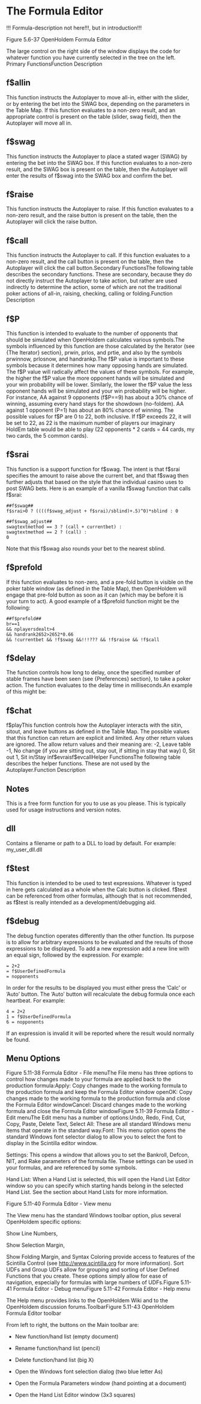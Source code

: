 # The Formula Editor

!!! Formula-description not here!!!, but in introduction!!!

Figure 5.6-37 OpenHoldem Formula Editor

The large control on the right side of the window displays the code for
whatever function you have currently selected in the tree on the left.
Primary FunctionsFunction Description

## f\$allin

This function instructs the Autoplayer to move all-in, either with the
slider, or by entering the bet into the SWAG box, depending on the
parameters in the Table Map. If this function evaluates to a non-zero
result, and an appropriate control is present on the table (slider, swag
field), then the Autoplayer will move all in.

## f\$swag

This function instructs the Autoplayer to place a stated wager (SWAG) by
entering the bet into the SWAG box. If this function evaluates to a
non-zero result, and the SWAG box is present on the table, then the
Autoplayer will enter the results of f\$swag into the SWAG box and
confirm the bet.

## f\$raise

This function instructs the Autoplayer to raise. If this function
evaluates to a non-zero result, and the raise button is present on the
table, then the Autoplayer will click the raise button.

## f\$call

This function instructs the Autoplayer to call. If this function
evaluates to a non-zero result, and the call button is present on the
table, then the Autoplayer will click the call button.Secondary
FunctionsThe following table describes the secondary functions. These
are secondary, because they do not directly instruct the Autoplayer to
take action, but rather are used indirectly to determine the action,
some of which are not the traditional poker actions of all-in, raising,
checking, calling or folding.Function Description

## f\$P

This function is intended to evaluate to the number of opponents that
should be simulated when OpenHoldem calculates various symbols.The
symbols influenced by this function are those calculated by the Iterator
(see {The Iterator} section}, prwin, prlos, and prtie, and also by the
symbols prwinnow, prlosnow, and handrankp.The f\$P value is important to
these symbols because it determines how many opposing hands are
simulated. The f\$P value will radically affect the values of these
symbols. For example, the higher the f\$P value the more opponent hands
will be simulated and your win probability will be lower. Similarly, the
lower the f\$P value the less opponent hands will be simulated and your
win probability will be higher. For instance, AA against 9 opponents
(f\$P==9) has about a 30% chance of winning, assuming every hand stays
for the showdown (no-foldem). AA against 1 opponent (P=1) has about an
80% chance of winning. The possible values for f\$P are 0 to 22, both
inclusive. If f\$P exceeds 22, it will be set to 22, as 22 is the
maximum number of players our imaginary HoldEm table would be able to
play (22 opponents \* 2 cards = 44 cards, my two cards, the 5 common
cards).

## f\$srai

This function is a support function for f\$swag. The intent is that
f\$srai specifies the amount to raise above the current bet, and that
f\$swag then further adjusts that based on the style that the individual
casino uses to post SWAG bets. Here is an example of a vanilla f\$swag
function that calls f\$srai:

    ##f$swag##
    f$srai>0 ? ((((f$swag_adjust + f$srai)/sblind)+.5)^0)*sblind : 0

    ##f$swag_adjust##
    swagtextmethod == 3 ? (call + currentbet) : 
    swagtextmethod == 2 ? (call) : 
    0

Note that this f\$swag also rounds your bet to the nearest sblind.

## f\$prefold

If this function evaluates to non-zero, and a pre-fold button is visible
on the poker table window (as defined in the Table Map), then OpenHoldem
will engage that pre-fold button as soon as it can (which may be before
it is your turn to act). A good example of a f\$prefold function might
be the following:

    ##f$prefold##
    br==1 
    && nplayersdealt>4 
    && handrank2652>2652*0.66 
    && !currentbet && !f$swag &&!!!??? && !f$raise && !f$call

## f\$delay

The function controls how long to delay, once the specified number of
stable frames have been seen (see {Preferences} section}, to take a
poker action. The function evaluates to the delay time in
milliseconds.An example of this might be:

## f\$chat

f\$playThis function controls how the Autoplayer interacts with the
sitin, sitout, and leave buttons as defined in the Table Map. The
possible values that this function can return are explicit and limited.
Any other return values are ignored. The allow return values and their
meaning are: -2, Leave table -1, No change (if you are sitting out, stay
out, if sitting in stay that way) 0, Sit out 1, Sit in/Stay
inf\$evraisf\$evcallHelper FunctionsThe following table describes the
helper functions. These are not used by the Autoplayer.Function
Description

## Notes

This is a free form function for you to use as you please. This is
typically used for usage instructions and version notes.

## dll

Contains a filename or path to a DLL to load by default. For example:
my_user_dll.dll

## f\$test

This function is intended to be used to test expressions. Whatever is
typed in here gets calculated as a whole when the Calc button is
clicked. f\$test can be referenced from other formulas, although that is
not recommended, as f\$test is really intended as a
development/debugging aid.

## f\$debug

The debug function operates differently than the other function. Its
purpose is to allow for arbitrary expressions to be evaluated and the
results of those expressions to be displayed. To add a new expression
add a new line with an equal sign, followed by the expression. For
example:

    = 2+2
    = f$UserDefinedFormula
    = nopponents

In order for the results to be displayed you must either press the
’Calc’ or ’Auto’ button. The ’Auto’ button will recalculate the debug
formula once each heartbeat. For example:

    4 = 2+2
    1 = f$UserDefinedFormula
    6 = nopponents

If an expression is invalid it will be reported where the result would
normally be found.

## Menu Options

Figure 5.11-38 Formula Editor - File menuThe File menu has three options
to control how changes made to your formula are applied back to the
production formula:Apply: Copy changes made to the working formula to
the production formula and keep the Formula Editor window openOK: Copy
changes made to the working formula to the production formula and close
the Formula Editor windowCancel: Discard changes made to the working
formula and close the Formula Editor windowFigure 5.11-39 Formula
Editor - Edit menuThe Edit menu has a number of options:Undo, Redo,
Find, Cut, Copy, Paste, Delete Text, Select All: These are all standard
Windows menu items that operate in the standard way.Font: This menu
option opens the standard Windows font selector dialog to allow you to
select the font to display in the Scintilla editor window.

Settings: This opens a window that allows you to set the Bankroll,
Defcon, NIT, and Rake parameters of the formula file. These settings can
be used in your formulas, and are referenced by some symbols.

Hand List: When a Hand List is selected, this will open the Hand List
Editor window so you can specify which starting hands belong in the
selected Hand List. See the section about Hand Lists for more
information.

Figure 5.11-40 Formula Editor - View menu

The View menu has the standard Windows toolbar option, plus several
OpenHoldem specific options:

Show Line Numbers,

Show Selection Margin,

Show Folding Margin, and Syntax Coloring provide access to features of
the Scintilla Control (see <http://www.scintilla.org> for more
information). Sort UDFs and Group UDFs allow for grouping and sorting of
User Defined Functions that you create. These options simply allow for
ease of navigation, especially for formulas with large numbers of
UDFs.Figure 5.11-41 Formula Editor - Debug menuFigure 5.11-42 Formula
Editor - Help menu

The Help menu provides links to the OpenHoldem Wiki and to the
OpenHoldem discussion forums.ToolbarFigure 5.11-43 OpenHoldem Formula
Editor toolbar

From left to right, the buttons on the Main toolbar are:

- New function/hand list (empty document)

- Rename function/hand list (pencil)

- Delete function/hand list (big X)

- Open the Windows font selection dialog (two blue letter As)

- Open the Formula Parameters window (hand pointing at a document)

- Open the Hand List Editor window (3x3 squares)
